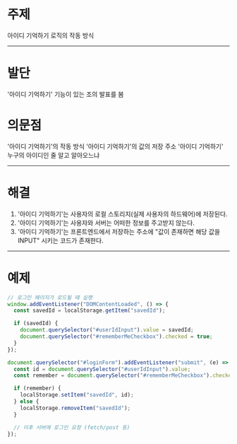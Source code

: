 # 주제
아이디 기억하기 로직의 작동 방식

---

# 발단
'아이디 기억하기' 기능이 있는 조의 발표를 봄

# 의문점
'아이디 기억하기'의 작동 방식
'아이디 기억하기'의 값의 저장 주소
'아이디 기억하기' 누구의 아이디인 줄 알고 알아오느냐

---

# 해결

1. '아이디 기억하기'는 사용자의 로컬 스토리지(실제 사용자의 하드웨어)에 저장된다.
2. '아이디 기억하기'는 사용자와 서버는 어떠한 정보를 주고받지 않는다.
3. '아이디 기억하기'는 프론트엔드에서 저장하는 주소에 "값이 존재하면 해당 값을 INPUT" 시키는 코드가 존재한다.

---

# 예제

```js
// 로그인 페이지가 로드될 때 실행
window.addEventListener("DOMContentLoaded", () => {
  const savedId = localStorage.getItem("savedId");

  if (savedId) {
    document.querySelector("#userIdInput").value = savedId;
    document.querySelector("#rememberMeCheckbox").checked = true;
  }
});
```

```js
document.querySelector("#loginForm").addEventListener("submit", (e) => {
  const id = document.querySelector("#userIdInput").value;
  const remember = document.querySelector("#rememberMeCheckbox").checked;

  if (remember) {
    localStorage.setItem("savedId", id);
  } else {
    localStorage.removeItem("savedId");
  }

  // 이후 서버에 로그인 요청 (fetch/post 등)
});
```
